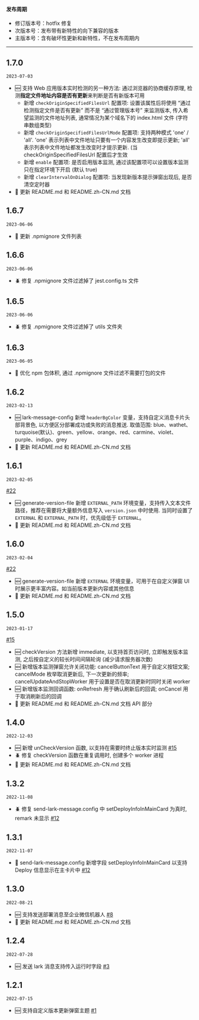 #### 发布周期

- 修订版本号：hotfix 修复
- 次版本号：发布带有新特性的向下兼容的版本
- 主版本号：含有破坏性更新和新特性，不在发布周期内

---

## 1.7.0

`2023-07-03`

- 🆕 支持 Web 应用版本实时检测的另一种方法: 通过浏览器的协商缓存原理, 检测**指定文件地址内容是否有更新**来判断是否有新版本可用
    - 新增 `checkOriginSpecifiedFilesUrl` 配置项: 设置该属性后将使用 “通过检测指定文件是否有更新” 而不是 “通过管理版本号” 来监测版本, 传入希望监测的文件地址列表, 通常情况为某个域名下的 index.html 文件 (字符串数组类型)
    - 新增 `checkOriginSpecifiedFilesUrlMode` 配置项: 支持两种模式 'one' / 'all'. 'one' 表示列表中文件地址只要有一个内容发生改变即提示更新; 'all' 表示列表中文件地址都发生改变时才提示更新. (当 checkOriginSpecifiedFilesUrl 配置后才生效
    - 新增 `enable` 配置项: 是否启用版本监测, 通过该配置项可以设置版本监测只在指定环境下开启 (默认 true)
    - 新增 `clearIntervalOnDialog` 配置项: 当发现新版本提示弹窗出现后, 是否清空定时器
- 💄 更新 README.md 和 README.zh-CN.md 文档

## 1.6.7

`2023-06-06`

- 💄 更新 .npmignore 文件列表

## 1.6.6

`2023-06-06`

- 🪲 修复 .npmignore 文件过滤掉了 jest.config.ts 文件

## 1.6.5

`2023-06-06`

- 🪲 修复 .npmignore 文件过滤掉了 utils 文件夹

## 1.6.3

`2023-06-05`

- 💄 优化 npm 包体积, 通过 .npmignore 文件过滤不需要打包的文件

## 1.6.2

`2023-02-13`

- 🆕 lark-message-config 新增 `headerBgColor` 变量，支持自定义消息卡片头部背景色, 以方便区分部署成功或失败的消息推送. 取值范围: blue、wathet、turquoise(默认)、green、yellow、orange、red、carmine、violet、purple、indigo、grey
- 💄 更新 README.md 和 README.zh-CN.md 文档

## 1.6.1

`2023-02-05`

[#22](https://github.com/guMcrey/version-rocket/issues/22)
- 🆕 generate-version-file 新增 `EXTERNAL_PATH` 环境变量，支持传入文本文件路径，推荐在需要将大量额外信息写入 `version.json` 中时使用. 当同时设置了 `EXTERNAL` 和 `EXTERNAL_PATH` 时，优先级低于 `EXTERNAL`。
- 💄 更新 README.md 和 README.zh-CN.md 文档


## 1.6.0

`2023-02-04`

[#22](https://github.com/guMcrey/version-rocket/issues/22)
- 🆕 generate-version-file 新增 `EXTERNAL` 环境变量，可用于在自定义弹窗 UI 时展示更丰富内容。如当前版本更新内容或其他信息
- 💄 更新 README.md 和 README.zh-CN.md 文档

## 1.5.0

`2023-01-17`

[#15](https://github.com/guMcrey/version-rocket/issues/15)
- 🆕 checkVersion 方法新增 immediate, 以支持首页访问时, 立即触发版本监测, 之后按自定义的较长时间间隔轮询 (减少请求服务器次数)
- 🆕 新增版本监测弹窗允许关闭功能: cancelButtonText 用于自定义按钮文案; cancelMode 枚举取消更新后, 下一次更新的频率; cancelUpdateAndStopWorker 用于设置是否在取消更新时同时关闭 worker
- 🆕 新增版本监测回调函数: onRefresh 用于确认刷新后的回调; onCancel 用于取消刷新后的回调
- 💄 更新 README.md 和 README.zh-CN.md 文档 API 部分

## 1.4.0

`2022-12-03`

- 🆕 新增 unCheckVersion 函数, 以支持在需要时终止版本实时监测 [#15](https://github.com/guMcrey/version-rocket/issues/15)
- 🪲 修复 checkVersion 函数在重复调用时, 创建多个 worker 进程
- 💄 更新 README.md 和 README.zh-CN.md 文档

## 1.3.2

`2022-11-08`

- 🪲 修复 send-lark-message.config 中 setDeployInfoInMainCard 为真时, remark 未显示 [#12](https://github.com/guMcrey/version-rocket/issues/12)

## 1.3.1

`2022-11-07`

- 💄 send-lark-message.config 新增字段 setDeployInfoInMainCard 以支持 Deploy 信息显示在主卡片中 [#12](https://github.com/guMcrey/version-rocket/issues/12)

## 1.3.0

`2022-08-21`

- 🆕 支持发送部署消息至企业微信机器人 [#8](https://github.com/guMcrey/version-rocket/issues/8)
- 💄 更新 README.md 和 README.zh-CN.md 文档

## 1.2.4

`2022-07-28`
- 🆕 发送 lark 消息支持传入运行时字段 [#3](https://github.com/guMcrey/version-rocket/issues/3)

## 1.2.1

`2022-07-15`

- 🆕 支持自定义版本更新弹窗主题 [#1](https://github.com/guMcrey/version-rocket/issues/1)
